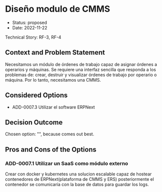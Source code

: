 # Diseño modulo de CMMS

* Status: proposed
* Date: 2022-11-22

Technical Story: RF-3, RF-4

## Context and Problem Statement

Necesitamos un módulo de órdenes de trabajo capaz de asignar órdenes a operarios y máquinas. 
Se requiere una interfaz sencilla que responda a los problemas de: crear, destruir y visualizar órdenes de trabajo por operario o máquina.
Por lo tanto, necesitamos una CMMS.

## Considered Options

* ADD-0007.3 Utilizar el software ERPNext

## Decision Outcome

Chosen option: "", because comes out best.

## Pros and Cons of the Options

### ADD-0007.1 Utilizar un SaaS como módulo externo

Crear con docker y kubernetes una solucion escalable capaz de hostear contenedores de ERPNext(plataforma de CMMS y ERS) posteriormente el contenedor se comunicaría con la base de datos para guardar los logs.
